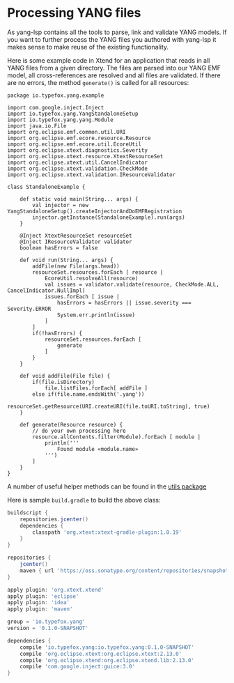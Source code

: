# Processing YANG files 

As yang-lsp contains all the tools to parse, link and validate YANG models. If you want to further process the YANG files you authored with yang-lsp it makes sense to make reuse of the existing functionality.

Here is some example code in Xtend for an application that reads in all YANG files from a given directory. The files are parsed into our YANG EMF model, all cross-references are resolved and all files are validated. If there are no errors, the method `generate()` is called for all resources:

```Xtend
package io.typefox.yang.example

import com.google.inject.Inject
import io.typefox.yang.YangStandaloneSetup
import io.typefox.yang.yang.Module
import java.io.File
import org.eclipse.emf.common.util.URI
import org.eclipse.emf.ecore.resource.Resource
import org.eclipse.emf.ecore.util.EcoreUtil
import org.eclipse.xtext.diagnostics.Severity
import org.eclipse.xtext.resource.XtextResourceSet
import org.eclipse.xtext.util.CancelIndicator
import org.eclipse.xtext.validation.CheckMode
import org.eclipse.xtext.validation.IResourceValidator

class StandaloneExample { 

	def static void main(String... args) {
		val injector = new YangStandaloneSetup().createInjectorAndDoEMFRegistration
		injector.getInstance(StandaloneExample).run(args)
	}

	@Inject XtextResourceSet resourceSet
	@Inject IResourceValidator validator
	boolean hasErrors = false

	def void run(String... args) {
		addFile(new File(args.head))
		resourceSet.resources.forEach [ resource |
			EcoreUtil.resolveAll(resource)	
			val issues = validator.validate(resource, CheckMode.ALL, CancelIndicator.NullImpl)
			issues.forEach [ issue |
				hasErrors = hasErrors || issue.severity === Severity.ERROR
				System.err.println(issue)
			]
		]
		if(!hasErrors) {
			resourceSet.resources.forEach [
				generate
			]
		}
	}
	
	def void addFile(File file) {
		if(file.isDirectory) 
			file.listFiles.forEach[ addFile ]
		else if(file.name.endsWith('.yang')) 
			resourceSet.getResource(URI.createURI(file.toURI.toString), true)	
	}

	def generate(Resource resource) {
		// do your own processing here
		resource.allContents.filter(Module).forEach [ module |
			println('''
				Found module «module.name»
			''')
		]
	}
}
```
A number of useful helper methods can be found in the [utils package](https://github.com/theia-ide/yang-lsp/tree/master/yang-lsp/io.typefox.yang/src/main/java/io/typefox/yang/utils)

Here is sample `build.gradle` to build the above class:

```groovy
buildscript {
	repositories.jcenter()
	dependencies {
		classpath 'org.xtext:xtext-gradle-plugin:1.0.19'
	}
}

repositories {
    jcenter()
    maven { url 'https://oss.sonatype.org/content/repositories/snapshots' } 
}

apply plugin: 'org.xtext.xtend'
apply plugin: 'eclipse'
apply plugin: 'idea'
apply plugin: 'maven'

group = 'io.typefox.yang'
version = '0.1.0-SNAPSHOT'

dependencies {	
    compile 'io.typefox.yang:io.typefox.yang:0.1.0-SNAPSHOT'
    compile 'org.eclipse.xtext:org.eclipse.xtext:2.13.0'
    compile 'org.eclipse.xtend:org.eclipse.xtend.lib:2.13.0'
    compile 'com.google.inject:guice:3.0'
}
```
